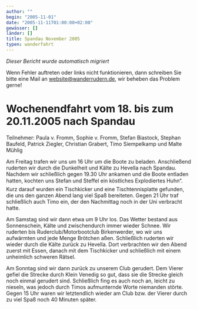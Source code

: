 ```yaml
---
author: ""
begin: "2005-11-01"
date: "2005-11-11T01:00:00+02:00"
gewässer: []
länder: []
title: Spandau November 2005
typen: wanderfahrt
---
```



*Dieser Bericht wurde automatisch migriert*

Wenn Fehler auftreten oder links nicht funktionieren, dann schreiben Sie bitte eine Mail an website@wanderrudern.de, wir beheben das Problem gerne!



# Wochenendfahrt vom 18. bis zum 20.11.2005 nach Spandau


Teilnehmer: Paula v. Fromm, Sophie v. Fromm, Stefan Biastock, Stephan Baufeld, Patrick Ziegler, Christian Grabert, Timo Siempelkamp und Malte Mühlig

Am Freitag trafen wir uns um 16 Uhr um die Boote zu beladen. Anschließend ruderten wir durch die Dunkelheit und Kälte zu Hevella nach Spandau. Nachdem wir schließlich gegen 19.30 Uhr ankamen und die Boote entladen hatten, kochten uns Stefan und Steffel ein köstliches Explodiertes Huhn“. Kurz darauf wurden ein Tischkicker und eine Tischtennisplatte gefunden, die uns den ganzen Abend lang viel Spaß bereiteten. Gegen 21 Uhr traf schließlich auch Timo ein, der den Nachmittag noch in der Uni verbracht hatte.

Am Samstag sind wir dann etwa um 9 Uhr los. Das Wetter bestand aus Sonnenschein, Kälte und zwischendurch immer wieder Schnee. Wir ruderten bis Ruderclub/Motorbootclub Birkenwerder, wo wir uns aufwärmten und jede Menge Brötchen aßen. Schließlich ruderten wir wieder durch die Kälte zurück zu Hevella. Dort verbrachten wir den Abend zuerst mit Essen, danach mit dem Tischkicker und schließlich mit einem unheimlich schweren Rätsel.

Am Sonntag sind wir dann zurück zu unserem Club gerudert. Dem Vierer gefiel die Strecke durch Klein Venedig so gut, dass sie die Strecke gleich noch einmal gerudert sind. Schließlich fing es auch noch an, leicht zu nieseln, was jedoch durch Timos aufmunternde Worte niemanden störte. Gegen 15 Uhr waren wir letztendlich wieder am Club bzw. der Vierer durch zu viel Spaß noch 40 Minuten später.
